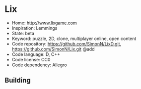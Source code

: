 # Lix

- Home: http://www.lixgame.com
- Inspiration: Lemmings
- State: beta
- Keyword: puzzle, 2D, clone, multiplayer online, open content
- Code repository: https://github.com/SimonN/LixD.git, https://github.com/SimonN/Lix.git @add
- Code language: D, C++
- Code license: CC0
- Code dependency: Allegro

## Building
